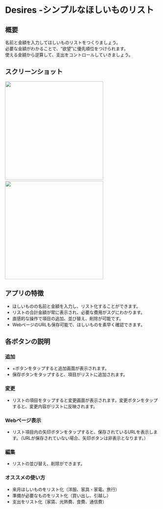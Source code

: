 # Desires -シンプルなほしいものリスト

## 概要
名前と金額を入力してほしいものリストをつくりましょう。  
必要な金額がわかることで、“欲望”に優先順位をつけられます。  
使える金額から逆算して、支出をコントロールしていきましょう。

## スクリーンショット
<img src="https://user-images.githubusercontent.com/58029195/77395075-22adad80-6de4-11ea-9d8f-02348cd8a8c6.png" width="320px">
　
<img src="https://user-images.githubusercontent.com/58029195/77395256-8637db00-6de4-11ea-8c02-84a6f9a8a7be.png" width="320px">

## アプリの特徴
- ほしいものの名前と金額を入力し、リスト化することができます。
- リストの合計金額が常に表示され、必要な費用がスグにわかります。
- 直感的な操作で項目の追加、並び替え、削除が可能です。
- WebページのURLも保存可能で、ほしいものを素早く確認できます。

## 各ボタンの説明
### 追加
- +ボタンをタップすると追加画面が表示されます。
- 保存ボタンをタップすると、項目がリストに追加されます。

### 変更
- リストの項目をタップすると変更画面が表示されます。変更ボタンをタップすると、変更内容がリストに反映されます。

### Webページ表示
- リスト項目内の矢印ボタンをタップすると、保存されているURLを表示します。（URLが保存されていない場合、矢印ボタンは非表示となります。）

### 編集
- リストの並び替え、削除ができます。

### オススメの使い方
- 来月ほしいものをリスト化（洋服、家具・家電、旅行）
- 準備が必要なものをリスト化（買い出し、引越し）
- 支出をリスト化（家賃、光熱費、食費、通信費）
